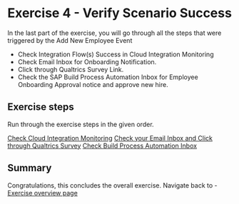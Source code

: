   # Exercise 4 - Verify Scenario Success

In the last part of the exercise, you will go through all the steps that were triggered by the Add New Employee Event

* Check Integration Flow(s) Success in Cloud Integration Monitoring
* Check Email Inbox for Onboarding Notification.
* Click through Qualtrics Survey Link.
* Check the SAP Build Process Automation Inbox for Employee Onboarding Approval notice and approve new hire.


## Exercise steps

Run through the exercise steps in the given order.

[Check Cloud Integration Monitoring](/exercises/ex4/ex41)
[Check your Email Inbox and Click through Qualtrics Survey](/exercises/ex4/ex42)
[Check Build Process Automation Inbox](/exercises/ex4/ex43)

## Summary

Congratulations, this concludes the overall exercise. Navigate back to - [Exercise overview page](/README.md)
